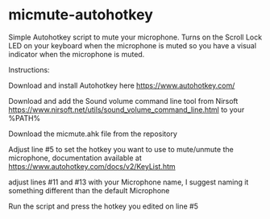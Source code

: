 # micmute-autohotkey
Simple Autohotkey script to mute your microphone. Turns on the Scroll Lock LED on your keyboard when the microphone is muted so you have a visual indicator when the microphone is muted.

Instructions:

  Download and install Autohotkey here https://www.autohotkey.com/
  
  Download and add the Sound volume command line tool from Nirsoft https://www.nirsoft.net/utils/sound_volume_command_line.html to your %PATH%

  Download the micmute.ahk file from the repository
  
  Adjust line #5 to set the hotkey you want to use to mute/unmute the microphone, documentation available at https://www.autohotkey.com/docs/v2/KeyList.htm
  
  adjust lines #11 and #13 with your Microphone name, I suggest naming it something different than the default Microphone
  
  Run the script and press the hotkey you edited on line #5
